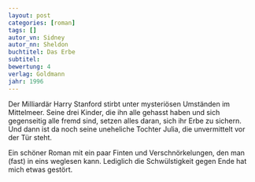 ```yaml
---
layout: post
categories: [roman]
tags: []
autor_vn: Sidney
autor_nn: Sheldon
buchtitel: Das Erbe
subtitel:
bewertung: 4
verlag: Goldmann
jahr: 1996
---
```


Der Milliardär Harry Stanford stirbt unter mysteriösen Umständen im Mittelmeer. Seine drei Kinder, die ihn alle gehasst haben und sich gegenseitig alle fremd sind, setzen alles daran, sich ihr Erbe zu sichern. Und dann ist da noch seine uneheliche Tochter Julia, die unvermittelt vor der Tür steht.

Ein schöner Roman mit ein paar Finten und Verschnörkelungen, den man (fast) in eins weglesen kann. Lediglich die Schwülstigkeit gegen Ende hat mich etwas gestört.